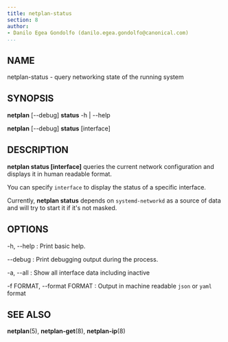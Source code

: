 ```yaml
---
title: netplan-status
section: 8
author:
- Danilo Egea Gondolfo (danilo.egea.gondolfo@canonical.com)
...
```


## NAME

netplan-status - query networking state of the running system

## SYNOPSIS

  **netplan** [--debug] **status** -h | --help

  **netplan** [--debug] **status** [interface]

## DESCRIPTION

**netplan status [interface]** queries the current network configuration and displays it in human readable format.

You can specify ``interface`` to display the status of a specific interface.

Currently, **netplan status** depends on `systemd-networkd` as a source of data and will try to start it if it's not masked.

## OPTIONS

  -h, --help
:   Print basic help.

  --debug
:   Print debugging output during the process.

  -a, --all
:   Show all interface data including inactive

  -f FORMAT, --format FORMAT
:   Output in machine readable `json` or `yaml` format

## SEE ALSO

  **netplan**(5), **netplan-get**(8), **netplan-ip**(8)
